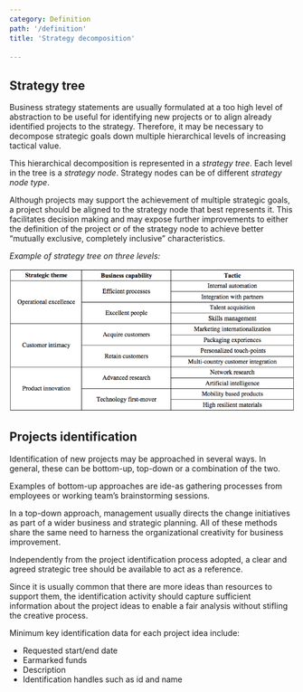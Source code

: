 ```yaml
---
category: Definition
path: '/definition'
title: 'Strategy decomposition'

---
```


## Strategy tree

Business strategy statements are usually formulated at a too high level of abstraction to be useful for
identifying new projects or to align already identified projects to the strategy.
Therefore, it may be necessary to decompose strategic goals down multiple hierarchical levels of increasing tactical value.

This hierarchical decomposition is represented in a _strategy tree_. Each level in the tree is a _strategy node_.
Strategy nodes can be of different _strategy node type_.

Although projects may support the achievement of multiple strategic goals, a project should be aligned to the
strategy node that best represents it. This facilitates decision making and may expose further improvements to either
the definition of the project or of the strategy node to achieve better  “mutually exclusive, completely inclusive” characteristics.

_Example of strategy tree on three levels:_

![alt text](../images/def_strategy_decomposition.png "Example of strategy decomposition")


## Projects identification

Identification of new projects may be approached in several ways.
In general, these can be bottom-up, top-down or a combination of the two.

Examples of bottom-up approaches are ide-as gathering processes from employees or
working team’s brainstorming sessions.

In a top-down approach, management usually directs the change initiatives as part of a wider business and strategic planning.
All of these methods share the same need to harness the organizational creativity for business improvement.

Independently from the project identification process adopted, a clear and agreed strategic tree should be available to act as a reference.


Since it is usually common that there are more ideas than resources to support them, the identification activity
should capture sufficient information about the project ideas to enable a fair analysis without stifling the creative process.

Minimum key identification data for each project idea include:

   + Requested start/end date
   + Earmarked funds
   + Description
   + Identification handles such as id and name
